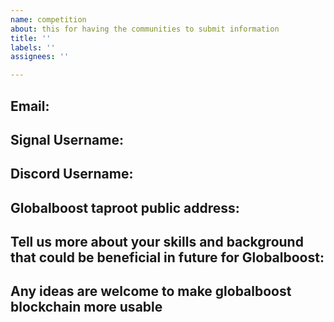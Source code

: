 ```yaml
---
name: competition
about: this for having the communities to submit information
title: ''
labels: ''
assignees: ''

---
```


## Email:
## Signal Username:
## Discord Username:
## Globalboost taproot public address:
## Tell us more about your skills and background that could be beneficial in future for Globalboost:
## Any ideas are welcome to make globalboost blockchain more usable
